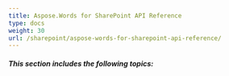 ```yaml
---
title: Aspose.Words for SharePoint API Reference
type: docs
weight: 30
url: /sharepoint/aspose-words-for-sharepoint-api-reference/
---
```


###### **This section includes the following topics:**
